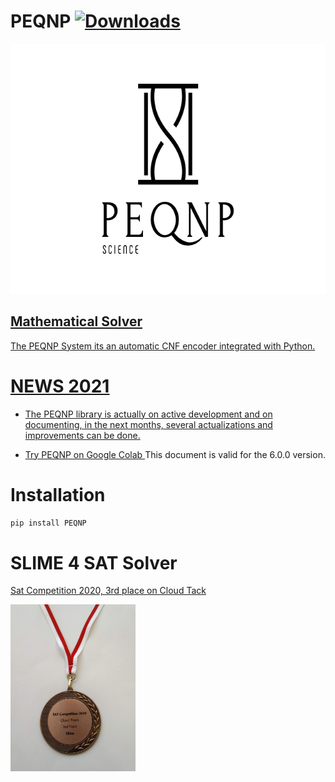 # PEQNP [![Downloads](https://pepy.tech/badge/peqnp)](https://pepy.tech/project/peqnp)

<a href="https://www.peqnp.com"><img border="0" alt="PEQNP" src="https://raw.githubusercontent.com/maxtuno/PEQNP/master/logo.png" width="640" height="400">

## Mathematical Solver

The PEQNP System its an automatic CNF encoder integrated with Python.

# NEWS 2021

- The PEQNP library is actually on active development and on documenting, in the next months, several actualizations and improvements can be done.

- [Try PEQNP on Google Colab ](https://colab.research.google.com/github/maxtuno/PEQNP/blob/master/docs/PEQNP.ipynb) This document is valid for the 6.0.0 version.


# Installation
```python
pip install PEQNP
```

# SLIME 4 SAT Solver 

[Sat Competition 2020, 3rd place on Cloud Tack](https://satcompetition.github.io/2020/results.html)

<img border="0" alt="SLIME" src="https://raw.githubusercontent.com/maxtuno/PEQNP/master/medal.jpg" width="200" height="267">
